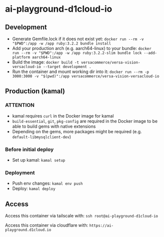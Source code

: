 # ai-playground-d1cloud-io

## Development

* Generate Gemfile.lock if it does not exist yet: `docker run --rm -v "$PWD":/app -w /app ruby:3.2.2 bundle install`
* Add your production arch (e.g. aarch64-linux) to your bundle: `docker run --rm -v "$PWD":/app -w /app ruby:3.2.2-slim bundle lock --add-platform aarch64-linux`
* Build the image: `docker build -t versacommerce/versa-vision-versacloud-io --target development .`
* Run the container and mount working dir into it: `docker run --rm -p 3000:3000 -v "$(pwd)":/app versacommerce/versa-vision-versacloud-io`



## Production (kamal)

### ATTENTION

* kamal requires `curl` in the Docker image for kamal
* `build-essential`, `git`, `pkg-config` are required in the Docker image to be able to build gems with native extensions
* Depending on the gems, more packages might be required (e.g. `default-libmysqlclient-dev`)

### Before initial deploy

* Set up kamal: `kamal setup`

### Deployment

* Push env changes: `kamal env push`
* Deploy: `kamal deploy`

## Access

Access this container via tailscale with:
`ssh root@ai-playground-d1cloud-io`

Access this container via cloudflare with:
`https://ai-playground.d1cloud.io`